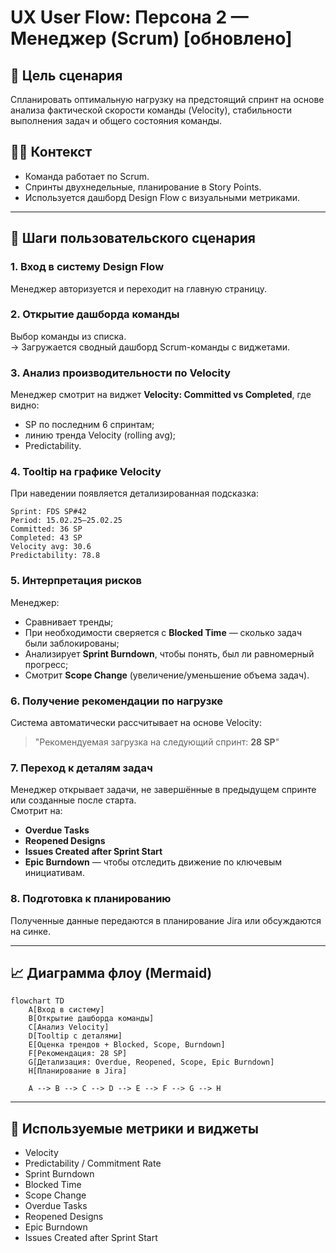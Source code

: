 
# UX User Flow: Персона 2 — Менеджер (Scrum) [обновлено]

## 🎯 Цель сценария
Спланировать оптимальную нагрузку на предстоящий спринт на основе анализа фактической скорости команды (Velocity), стабильности выполнения задач и общего состояния команды.

## 🧑‍💼 Контекст
- Команда работает по Scrum.
- Спринты двухнедельные, планирование в Story Points.
- Используется дашборд Design Flow с визуальными метриками.

---

## 🔄 Шаги пользовательского сценария

### 1. Вход в систему Design Flow  
Менеджер авторизуется и переходит на главную страницу.

### 2. Открытие дашборда команды  
Выбор команды из списка.  
→ Загружается сводный дашборд Scrum-команды с виджетами.

### 3. Анализ производительности по Velocity  
Менеджер смотрит на виджет **Velocity: Committed vs Completed**, где видно:
- SP по последним 6 спринтам;
- линию тренда Velocity (rolling avg);
- Predictability.

### 4. Tooltip на графике Velocity  
При наведении появляется детализированная подсказка:
```
Sprint: FDS SP#42
Period: 15.02.25–25.02.25
Committed: 36 SP
Completed: 43 SP
Velocity avg: 30.6
Predictability: 78.8
```

### 5. Интерпретация рисков  
Менеджер:
- Сравнивает тренды;
- При необходимости сверяется с **Blocked Time** — сколько задач были заблокированы;
- Анализирует **Sprint Burndown**, чтобы понять, был ли равномерный прогресс;
- Смотрит **Scope Change** (увеличение/уменьшение объема задач).

### 6. Получение рекомендации по нагрузке  
Система автоматически рассчитывает на основе Velocity:
> "Рекомендуемая загрузка на следующий спринт: **28 SP**"

### 7. Переход к деталям задач  
Менеджер открывает задачи, не завершённые в предыдущем спринте или созданные после старта.  
Смотрит на:
- **Overdue Tasks**
- **Reopened Designs**
- **Issues Created after Sprint Start**
- **Epic Burndown** — чтобы отследить движение по ключевым инициативам.

### 8. Подготовка к планированию  
Полученные данные передаются в планирование Jira или обсуждаются на синке.

---

## 📈 Диаграмма флоу (Mermaid)

```mermaid
flowchart TD
    A[Вход в систему]
    B[Открытие дашборда команды]
    C[Анализ Velocity]
    D[Tooltip с деталями]
    E[Оценка трендов + Blocked, Scope, Burndown]
    F[Рекомендация: 28 SP]
    G[Детализация: Overdue, Reopened, Scope, Epic Burndown]
    H[Планирование в Jira]

    A --> B --> C --> D --> E --> F --> G --> H
```

---

## 🧭 Используемые метрики и виджеты

- Velocity
- Predictability / Commitment Rate
- Sprint Burndown
- Blocked Time
- Scope Change
- Overdue Tasks
- Reopened Designs
- Epic Burndown
- Issues Created after Sprint Start

